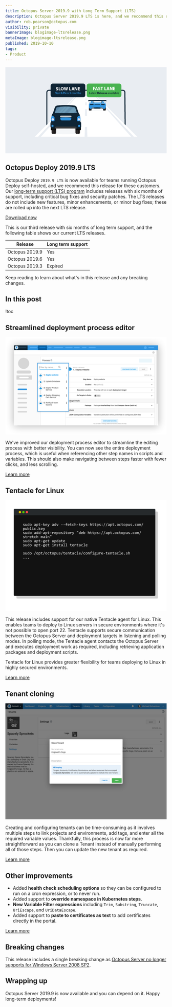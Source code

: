 ```yaml
---
title: Octopus Server 2019.9 with Long Term Support (LTS)
description: Octopus Server 2019.9 LTS is here, and we recommend this release for self-hosted customers. This release includes our streamlined deployment process editor, Tentacle for Linux, Tenant cloning, and more.
author: rob.pearson@octopus.com
visibility: private
bannerImage: blogimage-ltsrelease.png
metaImage: blogimage-ltsrelease.png
published: 2019-10-10
tags:
- Product
---
```


![Cars on slow lane and fast lane](blogimage-ltsrelease.png)

<h2>Octopus Deploy 2019.9 LTS</h2>

Octopus Deploy `2019.9 LTS` is now available for teams running Octopus Deploy self-hosted, and we recommend this release for these customers. Our [long-term support (LTS) program](https://octopus.com/docs/administration/upgrading/long-term-support) includes releases with six months of support, including critical bug fixes and security patches. The LTS releases do not include new features, minor enhancements, or minor bug fixes; these are rolled up into the next LTS release.

<a href="https://octopus.com/downloads" class="btn btn-primary btn-lg">Download now</a>

This is our third release with six months of long term support, and the following table shows our current LTS releases.

| Release               | Long term support           |
| --------------------- | --------------------------- |
| Octopus 2019.9        | Yes                         |
| Octopus 2019.6        | Yes                         |
| Octopus 2019.3        | Expired                     |

Keep reading to learn about what's in this release and any breaking changes.

<h2>In this post </h2>

!toc

## Streamlined deployment process editor

![Streamlined deployment process editor](streamlined-deploy-process-editor.png "width=600")

We've improved our deployment process editor to streamline the editing process with better visibility. You can now see the entire deployment process, which is useful when referencing other step names in scripts and variables. This should also make navigating between steps faster with fewer clicks, and less scrolling.

[Learn more](https://github.com/OctopusDeploy/Issues/issues/5804)

## Tentacle for Linux

![Tentacle for Linux configuration](linux-tentacle.png "width=600")

This release includes support for our native Tentacle agent for Linux. This enables teams to deploy to Linux servers in secure environments where it's not possible to open port 22. Tentacle supports secure communication between the Octopus Server and deployment targets in listening and polling modes. In polling mode, the Tentacle agent contacts the Octopus Server and executes deployment work as required, including retrieving application packages and deployment scripts.

Tentacle for Linux provides greater flexibility for teams deploying to Linux in highly secured environments.

[Learn more](https://octopus.com/docs/infrastructure/deployment-targets/linux/tentacle)

## Tenant cloning

![Cloning a Tenant](tenant-clone.png "width=600")

Creating and configuring tenants can be time-consuming as it involves multiple steps to link projects and environments, add tags, and enter all the required variable values. Thankfully, this process is now far more straightforward as you can clone a Tenant instead of manually performing all of those steps. Then you can update the new tenant as required.

[Learn more](https://github.com/OctopusDeploy/Issues/issues/5727)

## Other improvements

* Added **health check scheduling options** so they can be configured to run on a cron expression, or to never run.
* Added support to **override namespace in Kubernetes steps**.
* **New Variable Filter expressions** including `Trim`, `Substring`, `Truncate`, `UriEscape`, and `UriDataEscape`.
* Added support to **paste to certificates as text** to add certificates directly in the portal.

[Learn more](https://octopus.com/blog/octopus-release-2019.8)

## Breaking changes

This release includes a single breaking change as [Octopus Server no longer supports for Windows Server 2008 SP2](https://octopus.com/blog/windows-server-2008-eol-hello-linux).

## Wrapping up

Octopus Server 2019.9 is now available and you can depend on it. Happy long-term deployments!
